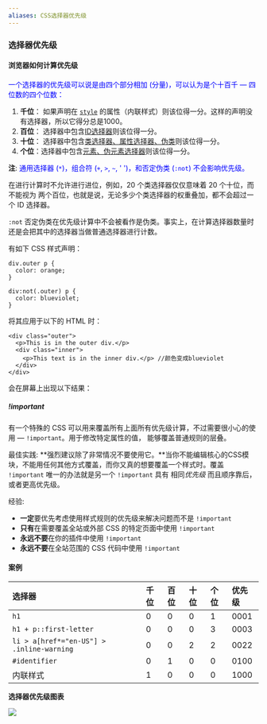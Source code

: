```yaml
---
aliases: CSS选择器优先级
---
```


### 选择器优先级

#### 浏览器如何计算优先级

<span style="color:blue">一个选择器的优先级可以说是由四个部分相加 (分量)，可以认为是个十百千 — 四位数的四个位数：</span>

1. **千位**： 如果声明在 [`style`](https://developer.mozilla.org/zh-CN/docs/Web/HTML/Global_attributes#attr-style) 的属性（内联样式）则该位得一分。这样的声明没有选择器，所以它得分总是1000。
2. **百位**： 选择器中包含<u>ID选择器</u>则该位得一分。
3. **十位**： 选择器中包含<u>类选择器、属性选择器、伪类</u>则该位得一分。
4. **个位**：选择器中包含<u>元素、伪元素选择器</u>则该位得一分。

**注**: <span style="color:blue">通用选择器 (`*`)，组合符 (`+`, `>`, `~`, ' ')，和否定伪类 (`:not`) 不会影响优先级。</span>

在进行计算时不允许进行进位，例如，20 个类选择器仅仅意味着 20 个十位，而不能视为 两个百位，也就是说，无论多少个类选择器的权重叠加，都不会超过一个 ID 选择器。



`:not` 否定伪类在优先级计算中不会被看作是伪类。事实上，在计算选择器数量时还是会把其中的选择器当做普通选择器进行计数。

有如下 CSS 样式声明：

```
div.outer p {
  color: orange;
}

div:not(.outer) p {
  color: blueviolet;
}
```

将其应用于以下的 HTML 时：

```
<div class="outer">
  <p>This is in the outer div.</p>
  <div class="inner">
    <p>This text is in the inner div.</p> //颜色变成blueviolet
  </div>
</div>
```

会在屏幕上出现以下结果：



##### !important

有一个特殊的 CSS 可以用来覆盖所有上面所有优先级计算，不过需要很小心的使用 — `!important`。用于修改特定属性的值， 能够覆盖普通规则的层叠。

最佳实践: **强烈建议除了非常情况不要使用它。**当你不能编辑核心的CSS模块，不能用任何其他方式覆盖，而你又真的想要覆盖一个样式时。覆盖 `!important` 唯一的办法就是另一个 `!important` 具有 相同*优先级* 而且顺序靠后，或者更高优先级。

经验:

- **一定**要优先考虑使用样式规则的优先级来解决问题而不是 `!important`
- **只有**在需要覆盖全站或外部 CSS 的特定页面中使用 `!important`
- **永远不要**在你的插件中使用 `!important`
- **永远不要**在全站范围的 CSS 代码中使用 `!important`





#### 案例

| 选择器                                    | 千位 | 百位 | 十位 | 个位 | 优先级 |
| :---------------------------------------- | :--- | :--- | :--- | :--- | :----- |
| `h1`                                      | 0    | 0    | 0    | 1    | 0001   |
| `h1 + p::first-letter`                    | 0    | 0    | 0    | 3    | 0003   |
| `li > a[href*="en-US"] > .inline-warning` | 0    | 0    | 2    | 2    | 0022   |
| `#identifier`                             | 0    | 1    | 0    | 0    | 0100   |
| 内联样式                                  | 1    | 0    | 0    | 0    | 1000   |

**选择器优先级图表**

![](https://justcode.ikeepstudying.com/wp-content/uploads/2016/07/css_weight.png)



